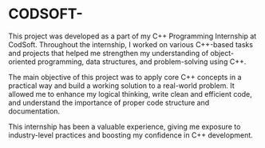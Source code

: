 # CODSOFT-
This project was developed as a part of my C++ Programming Internship at CodSoft. Throughout the internship, I worked on various C++-based tasks and projects that helped me strengthen my understanding of object-oriented programming, data structures, and problem-solving using C++.

The main objective of this project was to apply core C++ concepts in a practical way and build a working solution to a real-world problem. It allowed me to enhance my logical thinking, write clean and efficient code, and understand the importance of proper code structure and documentation.

This internship has been a valuable experience, giving me exposure to industry-level practices and boosting my confidence in C++ development.

